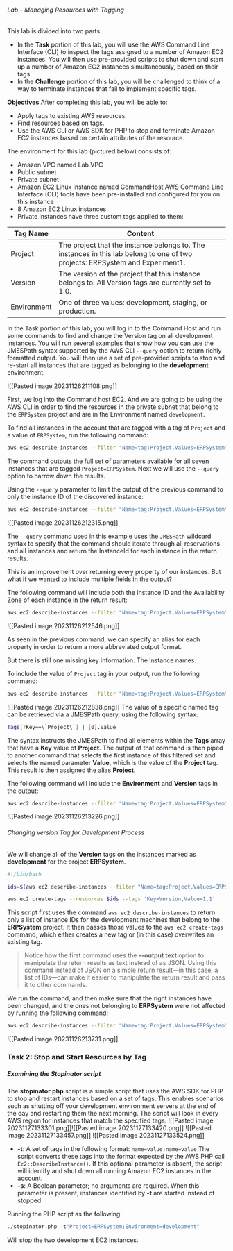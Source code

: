 ###### Lab - Managing Resources with Tagging

This lab is divided into two parts:
- In the **Task** portion of this lab, you will use the AWS Command Line Interface (CLI) to inspect the tags assigned to a number of Amazon EC2 instances. You will then use pre-provided scripts to shut down and start up a number of Amazon EC2 instances simultaneously, based on their tags.
- In the **Challenge** portion of this lab, you will be challenged to think of a way to terminate instances that fail to implement specific tags.

**Objectives** After completing this lab, you will be able to:
- Apply tags to existing AWS resources.
- Find resources based on tags.
- Use the AWS CLI or AWS SDK for PHP to stop and terminate Amazon EC2 instances based on certain attributes of the resource.

The environment for this lab (pictured below) consists of:
- Amazon VPC named Lab VPC
- Public subnet
- Private subnet
- Amazon EC2 Linux instance named CommandHost AWS Command Line Interface (CLI) tools have been pre-installed and configured for you on this instance
- 8 Amazon EC2 Linux instances
- Private instances have three custom tags applied to them:

| Tag Name    | Content                                                                                                                       |
| ----------- | ----------------------------------------------------------------------------------------------------------------------------- |
| Project     | The project that the instance belongs to. The instances in this lab belong to one of two projects: ERPSystem and Experiment1. |
| Version     | The version of the project that this instance belongs to. All Version tags are currently set to 1.0.                          |
| Environment | One of three values: development, staging, or production.                                                                     |


In the Task portion of this lab, you will log in to the Command Host and run some commands to find and change the Version tag on all development instances. You will run several examples that show how you can use the JMESPath syntax supported by the AWS CLI `--query` option to return richly formatted output. You will then use a set of pre-provided scripts to stop and re-start all instances that are tagged as belonging to the **development** environment.

![[Pasted image 20231126211108.png]]

First, we log into the Command host EC2.
And we are going to be using the AWS CLI in order to find the resources in the private subnet that belong to the `ERPSystem` project and are in the Environment named `development`.

To find all instances in the account that are tagged with a tag of `Project` and a value of `ERPSystem`, run the following command:
```bash
aws ec2 describe-instances --filter "Name=tag:Project,Values=ERPSystem"
```

The command outputs the full set of parameters available for all seven instances that are tagged `Project=ERPSystem`. Next we will use the `--query` option to narrow down the results.


Using the `--query` parameter to limit the output of the previous command to only the instance ID of the discovered instance:
```bash
aws ec2 describe-instances --filter "Name=tag:Project,Values=ERPSystem" --query 'Reservations[*].Instances[*].InstanceId'
```
![[Pasted image 20231126212315.png]]

The `--query` command used in this example uses the `JMESPath` wildcard syntax to specify that the command should iterate through all reservations and all instances and return the InstanceId for each instance in the return results.

This is an improvement over returning every property of our instances. 
But what if we wanted to include multiple fields in the output?

The following command will include both the instance ID and the Availability Zone of each instance in the return result:
```bash
aws ec2 describe-instances --filter "Name=tag:Project,Values=ERPSystem" --query 'Reservations[*].Instances[*].{ID:InstanceId,AZ:Placement.AvailabilityZone}'
```
![[Pasted image 20231126212546.png]]

As seen in the previous command, we can specify an alias for each property in order to return a more abbreviated output format.

But there is still one missing key information. The instance names.

To include the value of `Project` tag in your output, run the following command:
```bash
aws ec2 describe-instances --filter "Name=tag:Project,Values=ERPSystem" --query 'Reservations[*].Instances[*].{ID:InstanceId,AZ:Placement.AvailabilityZone,Project:Tags[?Key==`Project`] | [0].Value}'
```
![[Pasted image 20231126212838.png]]
The value of a specific named tag can be retrieved via a JMESPath query, using the following syntax:
```bash
Tags[?Key==\`Project\`] | [0].Value
```
The syntax instructs the JMESPath to find all elements within the **Tags** array that have a **Key** value of **Project**. The output of that command is then piped to another command that selects the first instance of this filtered set and selects the named parameter **Value**, which is the value of the **Project** tag. This result is then assigned the alias **Project**.

The following command will include the **Environment** and **Version** tags in the output:
```bash
aws ec2 describe-instances --filter "Name=tag:Project,Values=ERPSystem" --query 'Reservations[*].Instances[*].{ID:InstanceId,AZ:Placement.AvailabilityZone,Project:Tags[?Key==`Project`] | [0].Value,Environment:Tags[?Key==`Environment`] | [0].Value,Version:Tags[?Key==`Version`] | [0].Value}'
```
![[Pasted image 20231126213226.png]]

###### Changing version Tag for Development Process
We will change all of the **Version** tags on the instances marked as **development** for the project **ERPSystem**.

```bash
#!/bin/bash

ids=$(aws ec2 describe-instances --filter "Name=tag:Project,Values=ERPSystem" "Name=tag:Environment,Values=development" --query 'Reservations[*].Instances[*].InstanceId' --output text)

aws ec2 create-tags --resources $ids --tags 'Key=Version,Value=1.1'
```
This script first uses the command `aws ec2 describe-instances` to return only a list of instance IDs for the development machines that belong to the **ERPSystem** project. It then passes those values to the `aws ec2 create-tags` command, which either creates a new tag or (in this case) overwrites an existing tag.

> Notice how the first command uses the **--output text** option to manipulate the return results as text instead of as JSON. Using this command instead of JSON on a simple return result—in this case, a list of IDs—can make it easier to manipulate the return result and pass it to other commands.

We run the command, and then make sure that the right instances have been changed, and the ones not belonging to **ERPSystem** were not affected by running the following command:
```bash
aws ec2 describe-instances --filter "Name=tag:Project,Values=ERPSystem" --query 'Reservations[*].Instances[*].{ID:InstanceId, AZ:Placement.AvailabilityZone, Project:Tags[?Key==`Project`] |[0].Value,Environment:Tags[?Key==`Environment`] | [0].Value,Version:Tags[?Key==`Version`] | [0].Value}'
```
![[Pasted image 20231126213731.png]]


### Task 2: Stop and Start Resources by Tag
##### Examining the Stopinator script
The **stopinator.php** script is a simple script that uses the AWS SDK for PHP to stop and restart instances based on a set of tags. This enables scenarios such as shutting off your development environment servers at the end of the day and restarting them the next morning. The script will look in every AWS region for instances that match the specified tags.
![[Pasted image 20231127133301.png]]![[Pasted image 20231127133420.png]]
![[Pasted image 20231127133457.png]]
![[Pasted image 20231127133524.png]]
- **-t**: A set of tags in the following format: `name=value;name=value` The script converts these tags into the format expected by the AWS PHP call `Ec2::DescribeInstance()`. If this optional parameter is absent, the script will identify and shut down all running Amazon EC2 instances in the account.
- **-s**: A Boolean parameter; no arguments are required. When this parameter is present, instances identified by **-t** are started instead of stopped.

Running the PHP script as the following:
```PHP
./stopinator.php -t"Project=ERPSystem;Environment=development"
```
Will stop the two development EC2 instances.

